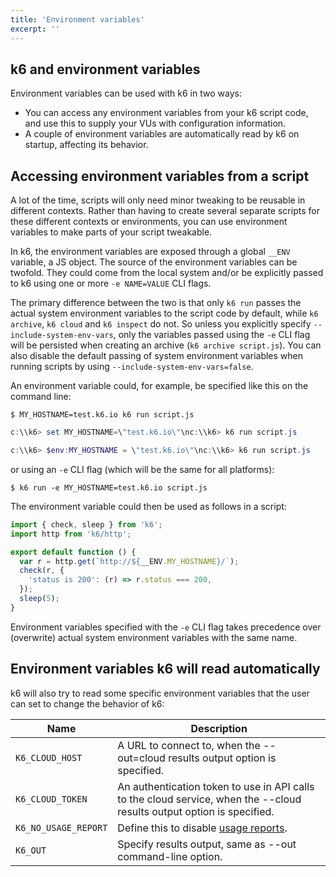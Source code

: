 ```yaml
---
title: 'Environment variables'
excerpt: ''
---
```


## k6 and environment variables

Environment variables can be used with k6 in two ways:

- You can access any environment variables from your k6 script code, and use this to supply your
  VUs with configuration information.
- A couple of environment variables are automatically read by k6 on startup, affecting its behavior.

## Accessing environment variables from a script

A lot of the time, scripts will only need minor tweaking to be reusable in different
contexts. Rather than having to create several separate scripts for these different
contexts or environments, you can use environment variables to make parts of your
script tweakable.

In k6, the environment variables are exposed through a global `__ENV` variable, a JS
object. The source of the environment variables can be twofold. They could come from
the local system and/or be explicitly passed to k6 using one or more `-e NAME=VALUE`
CLI flags.

The primary difference between the two is that only `k6 run` passes the actual system
environment variables to the script code by default, while `k6 archive`, `k6 cloud` and
`k6 inspect` do not. So unless you explicitly specify `--include-system-env-vars`, only
the variables passed using the `-e` CLI flag will be persisted when creating an archive
(`k6 archive script.js`). You can also disable the default passing of system environment
variables when running scripts by using `--include-system-env-vars=false`.

An environment variable could, for example, be specified like this on the command line:

<div class="code-group" data-props='{"labels": ["Bash", "Windows: CMD", "Windows: Powershell"], "lineNumbers": [false]}'>

```shell
$ MY_HOSTNAME=test.k6.io k6 run script.js
```

```powershell
c:\\k6> set MY_HOSTNAME=\"test.k6.io\"\nc:\\k6> k6 run script.js
```

```powershell
c:\\k6> $env:MY_HOSTNAME = \"test.k6.io\"\nc:\\k6> k6 run script.js
```

</div>

or using an `-e` CLI flag (which will be the same for all platforms):

<div class="code-group" data-props='{"labels": [], "lineNumbers": [true]}'>

```shell
$ k6 run -e MY_HOSTNAME=test.k6.io script.js
```

</div>

The environment variable could then be used as follows in a script:

<div class="code-group" data-props='{"labels": [], "lineNumbers": [true]}'>

```js
import { check, sleep } from 'k6';
import http from 'k6/http';

export default function () {
  var r = http.get(`http://${__ENV.MY_HOSTNAME}/`);
  check(r, {
    'status is 200': (r) => r.status === 200,
  });
  sleep(5);
}
```

</div>

Environment variables specified with the `-e` CLI flag takes precedence over (overwrite) actual
system environment variables with the same name.

## Environment variables k6 will read automatically

k6 will also try to read some specific environment variables that the user can set to change the
behavior of k6:

| Name                 | Description                                                                                                            |
| -------------------- | ---------------------------------------------------------------------------------------------------------------------- |
| `K6_CLOUD_HOST`      | A URL to connect to, when the --out=cloud results output option is specified.                                          |
| `K6_CLOUD_TOKEN`     | An authentication token to use in API calls to the cloud service, when the --cloud results output option is specified. |
| `K6_NO_USAGE_REPORT` | Define this to disable [usage reports](/misc/usage-reports).                                                           |
| `K6_OUT`             | Specify results output, same as --out command-line option.                                                             |

